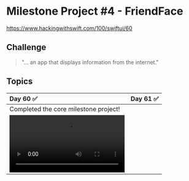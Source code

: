 # Milestone Project #4 - FriendFace

https://www.hackingwithswift.com/100/swiftui/60

## Challenge
> "...  an app that displays information from the internet."

## Topics

|Day 60 :white_check_mark: | Day 61 :white_check_mark:  |
|:--|:--|
| Completed the core milestone project! | | 
| ![D60](https://user-images.githubusercontent.com/12801333/123532121-79392400-d6d8-11eb-8706-973b758478bf.mp4) | |
